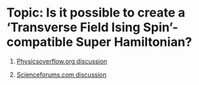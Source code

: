 Topic: Is it possible to create a ‘Transverse Field Ising Spin’-compatible Super Hamiltonian?
=====

1. [Physicsoverflow.org discussion](https://www.physicsoverflow.org/39603/possible-create-transverse-ising-compatible-hamiltonian)

2. [Scienceforums.com discussion](http://www.scienceforums.com/topic/30421-can-one-compose-a-‘transverse-field-ising-spin’-compatible-super-hamiltonian/)
